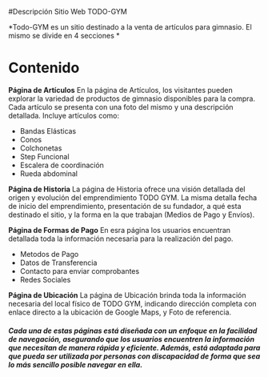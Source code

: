 #Descripción Sitio Web TODO-GYM

 *Todo-GYM es un sitio destinado a la venta de artículos para gimnasio.
El mismo se divide en 4 secciones *

# Contenido

**Página de Artículos**
En la página de Artículos, los visitantes pueden explorar la variedad de productos de gimnasio disponibles para la compra. Cada artículo se presenta con una foto del mismo y una descripción detallada. Incluye artículos como: 
- 	Bandas Elásticas
- 	Conos
- 	Colchonetas
- 	Step Funcional
- 	Escalera de coordinación
- 	Rueda abdominal

**Página de Historia**
La página de Historia ofrece una visión detallada del origen y evolución del emprendimiento TODO GYM. La misma detalla fecha de inicio del emprendimiento, presentación de su fundador, a qué esta destinado el sitio, y la forma en la que trabajan (Medios de Pago y Envíos).

**Página de Formas de Pago**
En esra página los usuarios encuentran detallada toda la información necesaria para la realización del pago.

- 	Metodos de Pago
- 	Datos de Transferencia 
- 	Contacto para enviar comprobantes
- 	Redes Sociales

**Página de Ubicación**
La página de Ubicación brinda toda la información necesaria del local físico de TODO GYM, indicando dirección completa con enlace directo a la ubicación de Google Maps, y Foto de referencia. 




##### Cada una de estas páginas está diseñada con un enfoque en la facilidad de navegación, asegurando que los usuarios encuentren la información que necesitan de manera rápida y eficiente. Además, está adaptada para que pueda ser utilizada por personas con discapacidad de forma que sea lo más sencillo posible navegar en ella.






